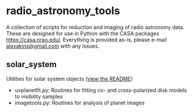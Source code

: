 # radio_astronomy_tools
A collection of scripts for reduction and imaging of radio astronomy data. These are designed for use in Python with the CASA packages https://casa.nrao.edu/.
Everything is provided as-is, please e-mail alexakins@gmail.com with any issues. 

## solar_system 
Utilities for solar system objects ([view the README](solar_system/README.md))
- uvplanetfit.py: Routines for fitting co- and cross-polarized disk models to visibility samples
- imagetools.py: Routines for analysis of planet images 